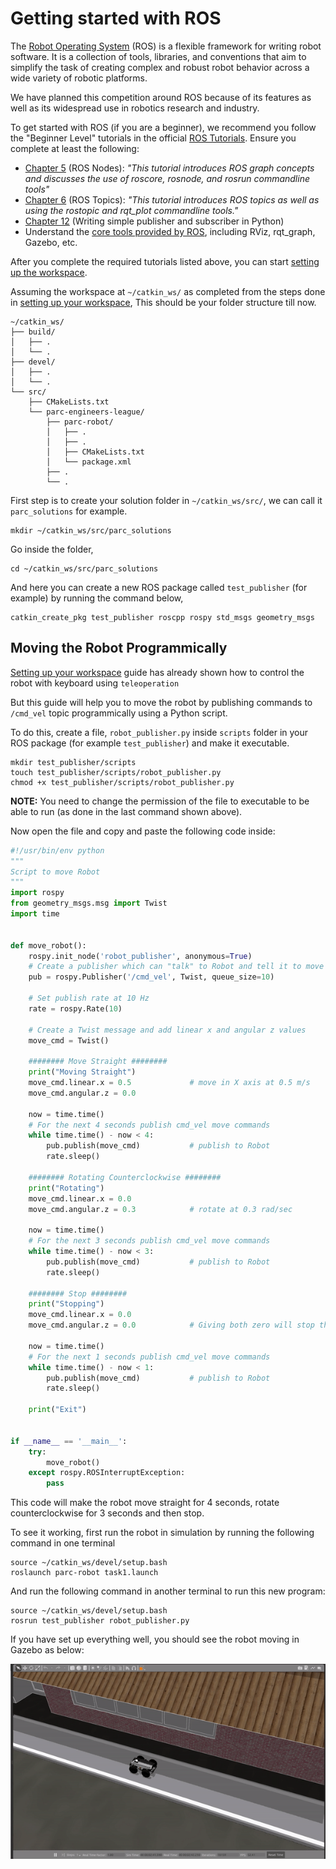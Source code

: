# Getting started with ROS

The [Robot Operating System](https://www.ros.org/about-ros/) (ROS) is a flexible framework for writing robot software. It is a collection of tools, libraries, and conventions that aim to simplify the task of creating complex and robust robot behavior across a wide variety of robotic platforms.

We have planned this competition around ROS because of its features as well as its widespread use in robotics research and industry.

To get started with ROS (if you are a beginner), we recommend you follow the "Beginner Level" tutorials in the official [ROS Tutorials](http://wiki.ros.org/ROS/Tutorials). Ensure you complete at least the following:

* [Chapter 5](http://wiki.ros.org/ROS/Tutorials/UnderstandingNodes) (ROS Nodes): *"This tutorial introduces ROS graph concepts and discusses the use of roscore, rosnode, and rosrun commandline tools"*
* [Chapter 6](http://wiki.ros.org/ROS/Tutorials/UnderstandingTopics) (ROS Topics): *"This tutorial introduces ROS topics as well as using the rostopic and rqt_plot commandline tools."*
* [Chapter 12](http://wiki.ros.org/ROS/Tutorials/WritingPublisherSubscriber%28python%29) (Writing simple publisher and subscriber in Python)
* Understand the [core tools provided by ROS](https://www.ros.org/core-components/), including RViz, rqt_graph, Gazebo, etc.

After you complete the required tutorials listed above, you can start [setting up the workspace](../setting-up-your-workspace).

Assuming the workspace at `~/catkin_ws/` as completed from the steps done in [setting up your workspace](../setting-up-your-workspace),
This should be your folder structure till now.

```
~/catkin_ws/
├── build/
│   ├── .
│   └── .
├── devel/
│   ├── .
│   └── .
└── src/
    ├── CMakeLists.txt
    └── parc-engineers-league/
        ├── parc-robot/
        │   ├── .
        │   ├── .
        │   ├── CMakeLists.txt
        │   └── package.xml
        ├── .
        └── .
```

First step is to create your solution folder in `~/catkin_ws/src/`, we can call it `parc_solutions` for example.
```shell
mkdir ~/catkin_ws/src/parc_solutions
```
Go inside the folder,
```shell
cd ~/catkin_ws/src/parc_solutions
```

And here you can create a new ROS package called `test_publisher` (for example) by running the command below,
```shell
catkin_create_pkg test_publisher roscpp rospy std_msgs geometry_msgs
```

## Moving the Robot Programmically

[Setting up your workspace](../setting-up-your-workspace) guide has already shown how to control the robot with keyboard using `teleoperation`

But this guide will help you to move the robot by publishing commands to `/cmd_vel` topic programmically using a Python script.


To do this, create a file, `robot_publisher.py` inside `scripts` folder in your ROS package (for example `test_publisher`) and make it executable.
```shell
mkdir test_publisher/scripts
touch test_publisher/scripts/robot_publisher.py
chmod +x test_publisher/scripts/robot_publisher.py
```

**NOTE:** You need to change the permission of the file to executable to be able to run (as done in the last command shown above).


Now open the file and copy and paste the following code inside:

```python
#!/usr/bin/env python
"""
Script to move Robot
"""
import rospy
from geometry_msgs.msg import Twist
import time


def move_robot():
    rospy.init_node('robot_publisher', anonymous=True)
    # Create a publisher which can "talk" to Robot and tell it to move
    pub = rospy.Publisher('/cmd_vel', Twist, queue_size=10)

    # Set publish rate at 10 Hz
    rate = rospy.Rate(10)

    # Create a Twist message and add linear x and angular z values
    move_cmd = Twist()

    ######## Move Straight ########
    print("Moving Straight")
    move_cmd.linear.x = 0.5             # move in X axis at 0.5 m/s
    move_cmd.angular.z = 0.0

    now = time.time()
    # For the next 4 seconds publish cmd_vel move commands
    while time.time() - now < 4:
        pub.publish(move_cmd)           # publish to Robot
        rate.sleep()

    ######## Rotating Counterclockwise ########
    print("Rotating")
    move_cmd.linear.x = 0.0
    move_cmd.angular.z = 0.3            # rotate at 0.3 rad/sec

    now = time.time()
    # For the next 3 seconds publish cmd_vel move commands
    while time.time() - now < 3:
        pub.publish(move_cmd)           # publish to Robot
        rate.sleep()

    ######## Stop ########
    print("Stopping")
    move_cmd.linear.x = 0.0
    move_cmd.angular.z = 0.0            # Giving both zero will stop the robot

    now = time.time()
    # For the next 1 seconds publish cmd_vel move commands
    while time.time() - now < 1:
        pub.publish(move_cmd)           # publish to Robot
        rate.sleep()

    print("Exit")


if __name__ == '__main__':
    try:
        move_robot()
    except rospy.ROSInterruptException:
        pass

```

This code will make the robot move straight for 4 seconds, rotate counterclockwise for 3 seconds and then stop.


To see it working, first run the robot in simulation by running the following command in one terminal

```shell
source ~/catkin_ws/devel/setup.bash
roslaunch parc-robot task1.launch
```

And run the following command in another terminal to run this new program:
```shell
source ~/catkin_ws/devel/setup.bash
rosrun test_publisher robot_publisher.py
```
If you have set up everything well, you should see the robot moving in Gazebo as below:

![publisher demo](publisher_demo.gif)

